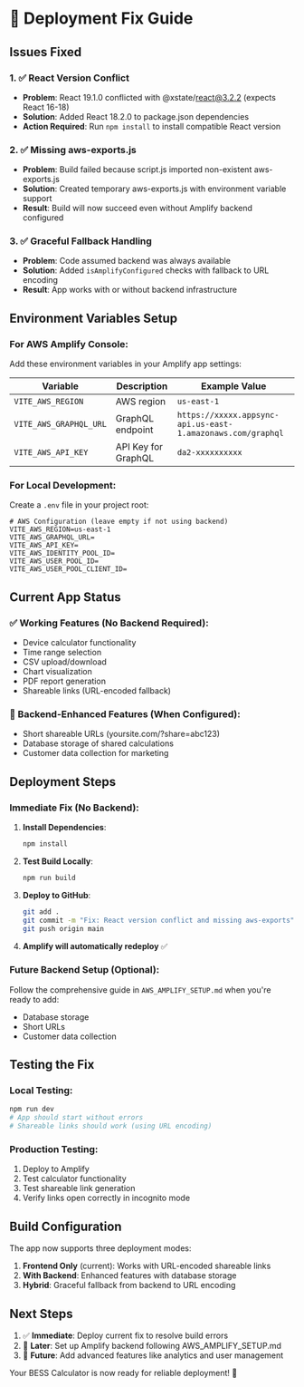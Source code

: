 # 🚀 Deployment Fix Guide

## Issues Fixed

### 1. ✅ React Version Conflict
- **Problem**: React 19.1.0 conflicted with @xstate/react@3.2.2 (expects React 16-18)
- **Solution**: Added React 18.2.0 to package.json dependencies
- **Action Required**: Run `npm install` to install compatible React version

### 2. ✅ Missing aws-exports.js
- **Problem**: Build failed because script.js imported non-existent aws-exports.js
- **Solution**: Created temporary aws-exports.js with environment variable support
- **Result**: Build will now succeed even without Amplify backend configured

### 3. ✅ Graceful Fallback Handling
- **Problem**: Code assumed backend was always available
- **Solution**: Added `isAmplifyConfigured` checks with fallback to URL encoding
- **Result**: App works with or without backend infrastructure

## Environment Variables Setup

### For AWS Amplify Console:

Add these environment variables in your Amplify app settings:

| Variable | Description | Example Value |
|----------|-------------|---------------|
| `VITE_AWS_REGION` | AWS region | `us-east-1` |
| `VITE_AWS_GRAPHQL_URL` | GraphQL endpoint | `https://xxxxx.appsync-api.us-east-1.amazonaws.com/graphql` |
| `VITE_AWS_API_KEY` | API Key for GraphQL | `da2-xxxxxxxxxx` |

### For Local Development:

Create a `.env` file in your project root:

```env
# AWS Configuration (leave empty if not using backend)
VITE_AWS_REGION=us-east-1
VITE_AWS_GRAPHQL_URL=
VITE_AWS_API_KEY=
VITE_AWS_IDENTITY_POOL_ID=
VITE_AWS_USER_POOL_ID=
VITE_AWS_USER_POOL_CLIENT_ID=
```

## Current App Status

### ✅ Working Features (No Backend Required):
- Device calculator functionality
- Time range selection
- CSV upload/download
- Chart visualization
- PDF report generation
- Shareable links (URL-encoded fallback)

### 🔄 Backend-Enhanced Features (When Configured):
- Short shareable URLs (yoursite.com/?share=abc123)
- Database storage of shared calculations
- Customer data collection for marketing

## Deployment Steps

### Immediate Fix (No Backend):

1. **Install Dependencies**:
   ```bash
   npm install
   ```

2. **Test Build Locally**:
   ```bash
   npm run build
   ```

3. **Deploy to GitHub**:
   ```bash
   git add .
   git commit -m "Fix: React version conflict and missing aws-exports"
   git push origin main
   ```

4. **Amplify will automatically redeploy** ✅

### Future Backend Setup (Optional):

Follow the comprehensive guide in `AWS_AMPLIFY_SETUP.md` when you're ready to add:
- Database storage
- Short URLs
- Customer data collection

## Testing the Fix

### Local Testing:
```bash
npm run dev
# App should start without errors
# Shareable links should work (using URL encoding)
```

### Production Testing:
1. Deploy to Amplify
2. Test calculator functionality
3. Test shareable link generation
4. Verify links open correctly in incognito mode

## Build Configuration

The app now supports three deployment modes:

1. **Frontend Only** (current): Works with URL-encoded shareable links
2. **With Backend**: Enhanced features with database storage
3. **Hybrid**: Graceful fallback from backend to URL encoding

## Next Steps

1. ✅ **Immediate**: Deploy current fix to resolve build errors
2. 🔄 **Later**: Set up Amplify backend following AWS_AMPLIFY_SETUP.md
3. 🎯 **Future**: Add advanced features like analytics and user management

Your BESS Calculator is now ready for reliable deployment! 🎉 